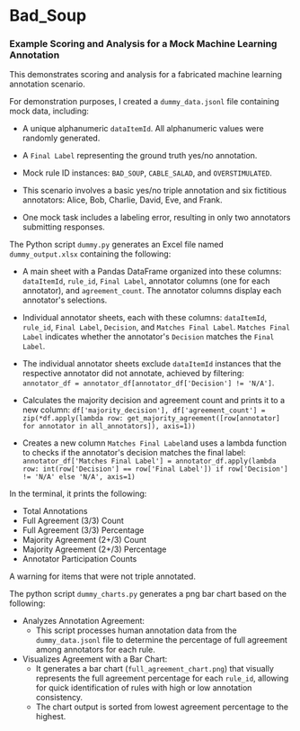 # Bad_Soup

### Example Scoring and Analysis for a Mock Machine Learning Annotation

This demonstrates scoring and analysis for a fabricated machine learning annotation scenario.

For demonstration purposes, I created a `dummy_data.jsonl` file containing mock data, including:
- A unique alphanumeric `dataItemId`. All alphanumeric values were randomly generated. 
- A `Final Label` representing the ground truth yes/no annotation.
- Mock rule ID instances: `BAD_SOUP`, `CABLE_SALAD`, and `OVERSTIMULATED`.

- This scenario involves a basic yes/no triple annotation and six fictitious annotators: Alice, Bob, Charlie, David, Eve, and Frank.
- One mock task includes a labeling error, resulting in only two annotators submitting responses.

The Python script `dummy.py` generates an Excel file named `dummy_output.xlsx` containing the following:
- A main sheet with a Pandas DataFrame organized into these columns: `dataItemId`, `rule_id`, `Final Label`, annotator columns (one for each annotator), and `agreement_count`. The annotator columns display each annotator's selections.

- Individual annotator sheets, each with these columns: `dataItemId`, `rule_id`, `Final Label`, `Decision`, and `Matches Final Label`. `Matches Final Label` indicates whether the annotator's `Decision` matches the `Final Label`.
- The individual annotator sheets exclude `dataItemId` instances that the respective annotator did not annotate, achieved by filtering: `annotator_df = annotator_df[annotator_df['Decision'] != 'N/A']`.

- Calculates the majority decision and agreement count and prints it to a new column: `df['majority_decision'], df['agreement_count'] = zip(*df.apply(lambda row: get_majority_agreement([row[annotator] for annotator in all_annotators]), axis=1))`

- Creates a new column `Matches Final Label`and uses a lambda function to checks if the annotator's decision matches the final label:  `annotator_df['Matches Final Label'] = annotator_df.apply(lambda row: int(row['Decision'] == row['Final Label']) if row['Decision'] != 'N/A' else 'N/A', axis=1)`
 
In the terminal, it prints the following: 
- Total Annotations
- Full Agreement (3/3) Count
- Full Agreement (3/3) Percentage
- Majority Agreement (2+/3) Count
- Majority Agreement (2+/3) Percentage
- Annotator Participation Counts

A warning for items that were not triple annotated.

The python script `dummy_charts.py` generates a png bar chart based on the following:

- Analyzes Annotation Agreement:
    - This script processes human annotation data from the `dummy_data.jsonl` file to determine the percentage of full agreement among annotators for each rule.
- Visualizes Agreement with a Bar Chart:
    - It generates a bar chart (`full_agreement_chart.png`) that visually represents the full agreement percentage for each `rule_id`, allowing for quick identification of rules with high or low annotation consistency.
    - The chart output is sorted from lowest agreement percentage to the highest.
